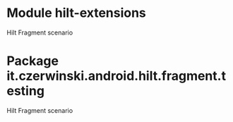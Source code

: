 # Module hilt-extensions

Hilt Fragment scenario

# Package it.czerwinski.android.hilt.fragment.testing

Hilt Fragment scenario
